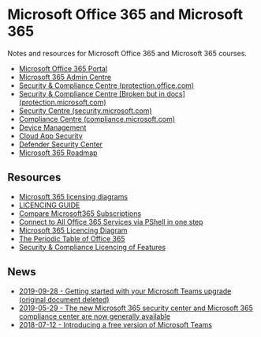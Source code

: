 # Microsoft Office 365 and Microsoft 365

Notes and resources for Microsoft Office 365 and Microsoft 365 courses.

* [Microsoft Office 365 Portal](https://portal.office.com/)
* [Microsoft 365 Admin Centre](https://admin.microsoft.com/)
* [Security & Compliance Centre (protection.office.com)](https://protection.office.com)
* [Security & Compliance Centre [Broken but in docs] (protection.microsoft.com)](https://protection.microsoft.com)
* [Security Centre (security.microsoft.com)](https://security.microsoft.com)
* [Compliance Centre (compliance.microsoft.com)](https://compliance.microsoft.com)
* [Device Management](https://devicemanagement.microsoft.com/)
* [Cloud App Security](portal.cloudappsecurity.com)
* [Defender Security Center](https://youtu.be/h9xS7mhi1BA)
* [Microsoft 365 Roadmap](https://www.microsoft.com/en-au/microsoft-365/roadmap)

## Resources
* [Microsoft 365 licensing diagrams](https://github.com/AaronDinnage/Licensing)
* [LICENCING GUIDE](https://docs.microsoft.com/en-us/office365/servicedescriptions/microsoft-365-service-descriptions/microsoft-365-tenantlevel-services-licensing-guidance/microsoft-365-security-compliance-licensing-guidance#microsoft-defender-for-identity)
* [Compare Microsoft365 Subscriptions](http://m365maps.com)
* [Connect to All Office 365 Services via PShell in one step](https://docs.microsoft.com/en-us/office365/enterprise/powershell/connect-to-all-office-365-services-in-a-single-windows-powershell-window)
* [Microsoft 365 Licencing Diagram](https://m365maps.com/Microsoft%20365%20Enterprise.htm)
* [The Periodic Table of Office 365](https://pro.jumpto365.com/@/hexatown.com/PTO365)
* [Security & Compliance Licencing of Features](https://docs.microsoft.com/en-us/office365/servicedescriptions/microsoft-365-service-descriptions/microsoft-365-tenantlevel-services-licensing-guidance/microsoft-365-security-compliance-licensing-guidance#compliance-manager)


## News

* [2019-09-28 - Getting started with your Microsoft Teams upgrade (original document deleted)](https://docs.microsoft.com/en-us/MicrosoftTeams/upgrade-start-here)
* [2019-05-29 - The new Microsoft 365 security center and Microsoft 365 compliance center are now generally available](https://docs.microsoft.com/en-us/microsoft-365/security/office-365-security/microsoft-security-and-compliance)
* [2018-07-12 - Introducing a free version of Microsoft Teams](https://techcommunity.microsoft.com/t5/Microsoft-Teams-Blog/Introducing-a-free-version-of-Microsoft-Teams/ba-p/214592)

